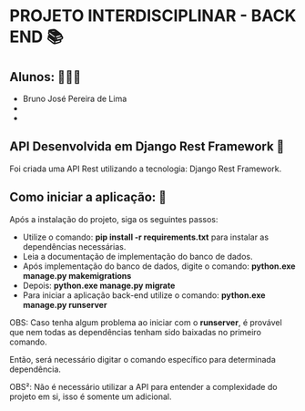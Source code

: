 <h1>PROJETO INTERDISCIPLINAR - BACK END 📚</h1>
<h2>Alunos: 🧑🏿‍💻</h2>
<ul>
  <li>Bruno José Pereira de Lima</li>
  <li></li>
  <li></li>
</ul>

<h2>API Desenvolvida em Django Rest Framework 🐍</h2>
<p>Foi criada uma API Rest utilizando a tecnologia: Django Rest Framework.</p>

<h2>Como iniciar a aplicação: 🍾 </h2>
<p>Após a instalação do projeto, siga os seguintes passos: </p>
<ul>
  <li>Utilize o comando: <b>pip install -r requirements.txt</b> para instalar as dependências necessárias.</li>
  <li>Leia a documentação de implementação do banco de dados.</li>
  <li>Após implementação do banco de dados, digite o comando: <b>python.exe manage.py makemigrations</b></li>
  <li>Depois: <b>python.exe manage.py migrate</b></li>
  <li>Para iniciar a aplicação back-end utilize o comando: <b>python.exe manage.py runserver</b></li>
</ul>

<p>OBS: Caso tenha algum problema ao iniciar com o <b>runserver</b>, é provável que nem todas as dependências tenham sido baixadas no primeiro comando.</p>
<p>Então, será necessário digitar o comando específico para determinada dependência.</p>
<p>OBS²: Não é necessário utilizar a API para entender a complexidade do projeto em si, isso é somente um adicional.</p>
